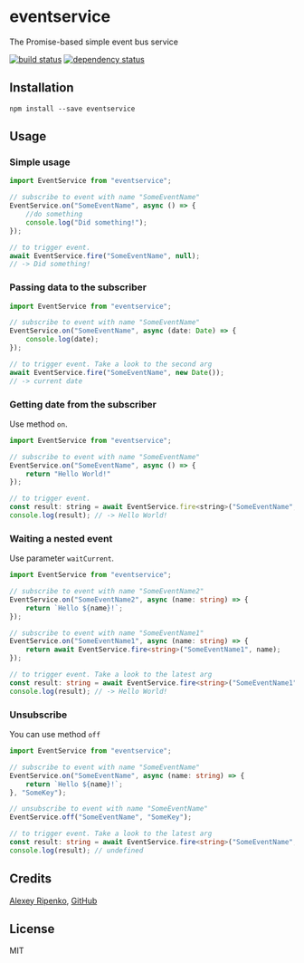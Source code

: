 # eventservice

The Promise-based simple event bus service

[![build status](https://secure.travis-ci.org/AlexeyRipenko/eventservice.svg)](http://travis-ci.org/AlexeyRipenko/eventservice)
[![dependency status](https://david-dm.org/AlexeyRipenko/eventservice.svg)](https://david-dm.org/AlexeyRipenko/eventservice)

## Installation

```
npm install --save eventservice
```

## Usage

### Simple usage
```js
import EventService from "eventservice";

// subscribe to event with name "SomeEventName"
EventService.on("SomeEventName", async () => {
    //do something
    console.log("Did something!");
});

// to trigger event.
await EventService.fire("SomeEventName", null);
// -> Did something!
```

### Passing data to the subscriber
```js
import EventService from "eventservice";

// subscribe to event with name "SomeEventName"
EventService.on("SomeEventName", async (date: Date) => {
    console.log(date);
});

// to trigger event. Take a look to the second arg
await EventService.fire("SomeEventName", new Date());
// -> current date
```

### Getting date from the subscriber
Use method `on`.
```js
import EventService from "eventservice";

// subscribe to event with name "SomeEventName"
EventService.on("SomeEventName", async () => {
    return "Hello World!"
});

// to trigger event.
const result: string = await EventService.fire<string>("SomeEventName", null);
console.log(result); // -> Hello World!
```

### Waiting a nested event
Use parameter `waitCurrent`.
```ts
import EventService from "eventservice";

// subscribe to event with name "SomeEventName2"
EventService.on("SomeEventName2", async (name: string) => {
    return `Hello ${name}!`;
});

// subscribe to event with name "SomeEventName1"
EventService.on("SomeEventName1", async (name: string) => {
    return await EventService.fire<string>("SomeEventName1", name);
});

// to trigger event. Take a look to the latest arg
const result: string = await EventService.fire<string>("SomeEventName1", "World", true);
console.log(result); // -> Hello World!
```

### Unsubscribe
You can use method `off`
```ts
import EventService from "eventservice";

// subscribe to event with name "SomeEventName"
EventService.on("SomeEventName", async (name: string) => {
    return `Hello ${name}!`;
}, "SomeKey");

// unsubscribe to event with name "SomeEventName"
EventService.off("SomeEventName", "SomeKey");

// to trigger event. Take a look to the latest arg
const result: string = await EventService.fire<string>("SomeEventName", "World");
console.log(result); // undefined
```

## Credits
[Alexey Ripenko](http://ripenko.ru/), [GitHub](https://github.com/AlexeyRipenko/)

## License

MIT
